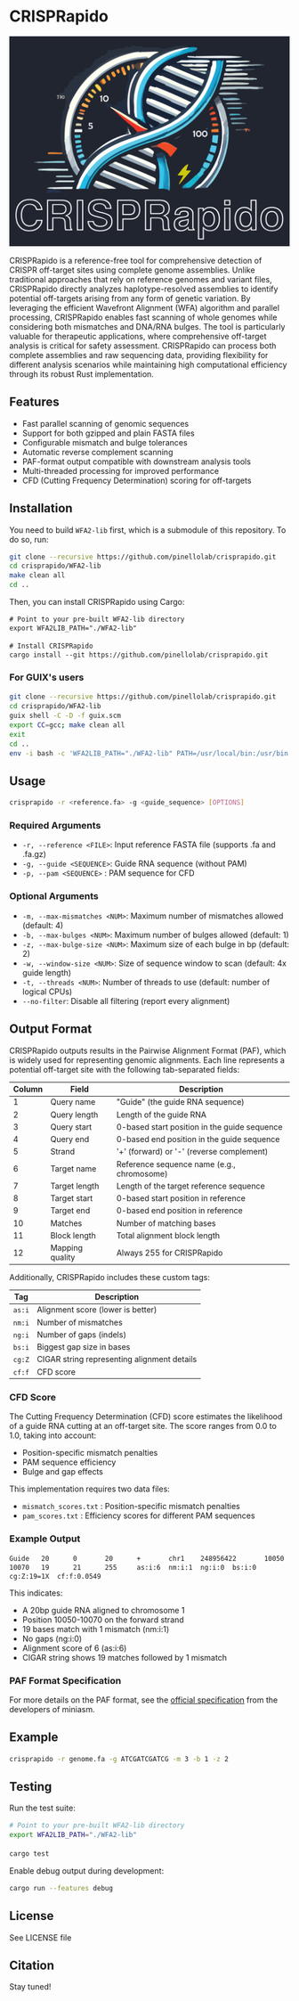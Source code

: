 # CRISPRapido

![CRISPRapido Logo](crisprapido.png)


CRISPRapido is a reference-free tool for comprehensive detection of CRISPR off-target sites using complete genome assemblies. Unlike traditional approaches that rely on reference genomes and variant files, CRISPRapido directly analyzes haplotype-resolved assemblies to identify potential off-targets arising from any form of genetic variation. By leveraging the efficient Wavefront Alignment (WFA) algorithm and parallel processing, CRISPRapido enables fast scanning of whole genomes while considering both mismatches and DNA/RNA bulges. The tool is particularly valuable for therapeutic applications, where comprehensive off-target analysis is critical for safety assessment. CRISPRapido can process both complete assemblies and raw sequencing data, providing flexibility for different analysis scenarios while maintaining high computational efficiency through its robust Rust implementation.

## Features

- Fast parallel scanning of genomic sequences
- Support for both gzipped and plain FASTA files
- Configurable mismatch and bulge tolerances
- Automatic reverse complement scanning
- PAF-format output compatible with downstream analysis tools
- Multi-threaded processing for improved performance
- CFD (Cutting Frequency Determination) scoring for off-targets
## Installation

You need to build `WFA2-lib` first, which is a submodule of this repository. To do so, run:

```bash
git clone --recursive https://github.com/pinellolab/crisprapido.git
cd crisprapido/WFA2-lib
make clean all
cd ..
```

Then, you can install CRISPRapido using Cargo:

```shell
# Point to your pre-built WFA2-lib directory
export WFA2LIB_PATH="./WFA2-lib"

# Install CRISPRapido
cargo install --git https://github.com/pinellolab/crisprapido.git
```

### For GUIX's users

```bash
git clone --recursive https://github.com/pinellolab/crisprapido.git
cd crisprapido/WFA2-lib
guix shell -C -D -f guix.scm
export CC=gcc; make clean all
exit
cd ..
env -i bash -c 'WFA2LIB_PATH="./WFA2-lib" PATH=/usr/local/bin:/usr/bin:/bin ~/.cargo/bin/cargo install --path .'
```

## Usage

```bash
crisprapido -r <reference.fa> -g <guide_sequence> [OPTIONS]
```

### Required Arguments

- `-r, --reference <FILE>`: Input reference FASTA file (supports .fa and .fa.gz)
- `-g, --guide <SEQUENCE>`: Guide RNA sequence (without PAM)
- `-p, --pam <SEQUENCE>` : PAM sequence for CFD
### Optional Arguments

- `-m, --max-mismatches <NUM>`: Maximum number of mismatches allowed (default: 4)
- `-b, --max-bulges <NUM>`: Maximum number of bulges allowed (default: 1)
- `-z, --max-bulge-size <NUM>`: Maximum size of each bulge in bp (default: 2)
- `-w, --window-size <NUM>`: Size of sequence window to scan (default: 4x guide length)
- `-t, --threads <NUM>`: Number of threads to use (default: number of logical CPUs)
- `--no-filter`: Disable all filtering (report every alignment)

## Output Format

CRISPRapido outputs results in the Pairwise Alignment Format (PAF), which is widely used for representing genomic alignments. Each line represents a potential off-target site with the following tab-separated fields:

| Column | Field | Description |
|--------|-------|-------------|
| 1 | Query name | "Guide" (the guide RNA sequence) |
| 2 | Query length | Length of the guide RNA |
| 3 | Query start | 0-based start position in the guide sequence |
| 4 | Query end | 0-based end position in the guide sequence |
| 5 | Strand | '+' (forward) or '-' (reverse complement) |
| 6 | Target name | Reference sequence name (e.g., chromosome) |
| 7 | Target length | Length of the target reference sequence |
| 8 | Target start | 0-based start position in reference |
| 9 | Target end | 0-based end position in reference |
| 10 | Matches | Number of matching bases |
| 11 | Block length | Total alignment block length |
| 12 | Mapping quality | Always 255 for CRISPRapido |

Additionally, CRISPRapido includes these custom tags:

| Tag | Description |
|-----|-------------|
| `as:i` | Alignment score (lower is better) |
| `nm:i` | Number of mismatches |
| `ng:i` | Number of gaps (indels) |
| `bs:i` | Biggest gap size in bases |
| `cg:Z` | CIGAR string representing alignment details |
| `cf:f` | CFD score


### CFD Score

The Cutting Frequency Determination (CFD) score estimates the likelihood of a guide RNA cutting at an off-target site.
The score ranges from 0.0 to 1.0,  taking into account:

- Position-specific mismatch penalties
- PAM sequence efficiency
- Bulge and gap effects

This implementation requires two data files:

- `mismatch_scores.txt` : Position-specific mismatch penalties
- `pam_scores.txt` : Efficiency scores for different PAM sequences
### Example Output

```
Guide   20      0       20      +       chr1    248956422       10050   10070   19      21      255     as:i:6  nm:i:1  ng:i:0  bs:i:0  cg:Z:19=1X  cf:f:0.0549
```

This indicates:
- A 20bp guide RNA aligned to chromosome 1
- Position 10050-10070 on the forward strand
- 19 bases match with 1 mismatch (nm:i:1)
- No gaps (ng:i:0)
- Alignment score of 6 (as:i:6)
- CIGAR string shows 19 matches followed by 1 mismatch

### PAF Format Specification

For more details on the PAF format, see the [official specification](https://github.com/lh3/miniasm/blob/master/PAF.md) from the developers of miniasm.

## Example

```bash
crisprapido -r genome.fa -g ATCGATCGATCG -m 3 -b 1 -z 2
```

## Testing

Run the test suite:

```bash
# Point to your pre-built WFA2-lib directory
export WFA2LIB_PATH="./WFA2-lib"

cargo test
```

Enable debug output during development:

```bash
cargo run --features debug
```

## License

See LICENSE file

## Citation

Stay tuned!

